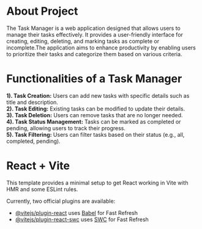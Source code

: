 # About Project
The Task Manager is a web application designed that allows users to manage their tasks effectively. It provides a user-friendly interface for creating, editing, deleting, and marking tasks as complete or incomplete.The application aims to enhance productivity by enabling users to prioritize their tasks and categorize them based on various criteria.
# Functionalities of a Task Manager
**1). Task Creation:** Users can add new tasks with specific details such as title and description.<br/>
**2). Task Editing:** Existing tasks can be modified to update their details.<br/>
**3). Task Deletion:** Users can remove tasks that are no longer needed.<br/>
**4). Task Status Management:** Tasks can be marked as completed or pending, allowing users to track their progress.<br/>
**5). Task Filtering:** Users can filter tasks based on their status (e.g., all, completed, pending).



# React + Vite

This template provides a minimal setup to get React working in Vite with HMR and some ESLint rules.

Currently, two official plugins are available:

- [@vitejs/plugin-react](https://github.com/vitejs/vite-plugin-react/blob/main/packages/plugin-react/README.md) uses [Babel](https://babeljs.io/) for Fast Refresh
- [@vitejs/plugin-react-swc](https://github.com/vitejs/vite-plugin-react-swc) uses [SWC](https://swc.rs/) for Fast Refresh
